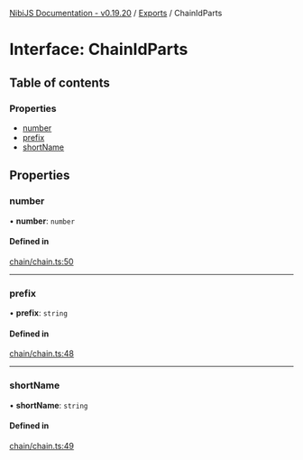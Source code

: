 [NibiJS Documentation - v0.19.20](../intro.md) / [Exports](../modules.md) / ChainIdParts

# Interface: ChainIdParts

## Table of contents

### Properties

- [number](ChainIdParts.md#number)
- [prefix](ChainIdParts.md#prefix)
- [shortName](ChainIdParts.md#shortname)

## Properties

### number

• **number**: `number`

#### Defined in

[chain/chain.ts:50](https://github.com/NibiruChain/ts-sdk/blob/675d0e42/packages/nibijs/src/chain/chain.ts#L50)

___

### prefix

• **prefix**: `string`

#### Defined in

[chain/chain.ts:48](https://github.com/NibiruChain/ts-sdk/blob/675d0e42/packages/nibijs/src/chain/chain.ts#L48)

___

### shortName

• **shortName**: `string`

#### Defined in

[chain/chain.ts:49](https://github.com/NibiruChain/ts-sdk/blob/675d0e42/packages/nibijs/src/chain/chain.ts#L49)
